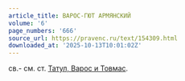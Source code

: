 ```yaml
---
article_title: ВАРОС-ГЮТ АРМЯНСКИЙ
volume: '6'
page_numbers: '666'
source_url: https://pravenc.ru/text/154309.html
downloaded_at: '2025-10-13T10:01:02Z'
---
```


св.- см. ст. [Татул, Варос и Товмас](<https://pravenc.ru/text/Татул  Варос и Товмас.html>).
